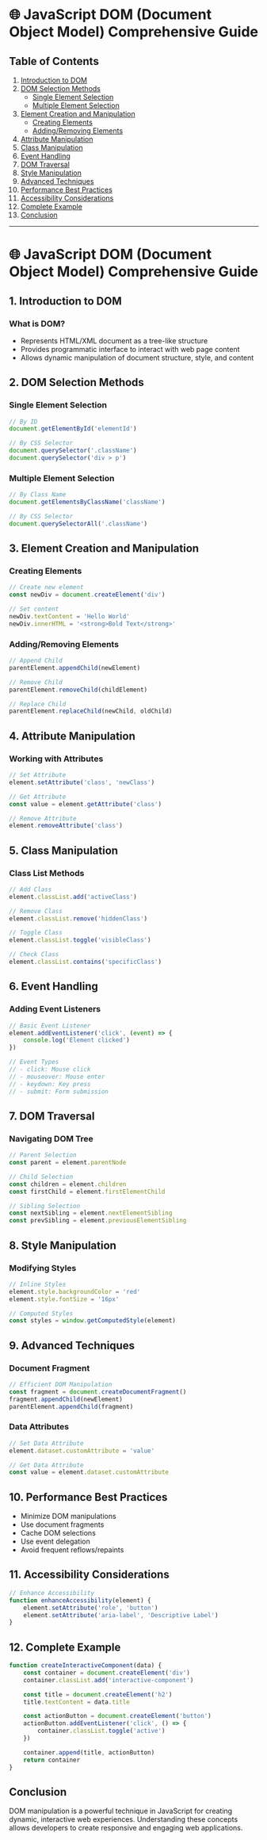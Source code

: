 # 🌐 JavaScript DOM (Document Object Model) Comprehensive Guide

## **Table of Contents**

1. [Introduction to DOM](#1-introduction-to-dom)
2. [DOM Selection Methods](#2-dom-selection-methods)
    - [Single Element Selection](#21-single-element-selection)
    - [Multiple Element Selection](#22-multiple-element-selection)
3. [Element Creation and Manipulation](#3-element-creation-and-manipulation)
    - [Creating Elements](#31-creating-elements)
    - [Adding/Removing Elements](#32-addingremoving-elements)
4. [Attribute Manipulation](#4-attribute-manipulation)
5. [Class Manipulation](#5-class-manipulation)
6. [Event Handling](#6-event-handling)
7. [DOM Traversal](#7-dom-traversal)
8. [Style Manipulation](#8-style-manipulation)
9. [Advanced Techniques](#9-advanced-techniques)
10. [Performance Best Practices](#10-performance-best-practices)
11. [Accessibility Considerations](#11-accessibility-considerations)
12. [Complete Example](#12-complete-example)
13. [Conclusion](#13-conclusion)

---


# 🌐 JavaScript DOM (Document Object Model) Comprehensive Guide

## 1. Introduction to DOM

### What is DOM?
- Represents HTML/XML document as a tree-like structure
- Provides programmatic interface to interact with web page content
- Allows dynamic manipulation of document structure, style, and content

## 2. DOM Selection Methods

### Single Element Selection
```javascript
// By ID
document.getElementById('elementId')

// By CSS Selector
document.querySelector('.className')
document.querySelector('div > p')
```

### Multiple Element Selection
```javascript
// By Class Name
document.getElementsByClassName('className')

// By CSS Selector
document.querySelectorAll('.className')
```

## 3. Element Creation and Manipulation

### Creating Elements
```javascript
// Create new element
const newDiv = document.createElement('div')

// Set content
newDiv.textContent = 'Hello World'
newDiv.innerHTML = '<strong>Bold Text</strong>'
```

### Adding/Removing Elements
```javascript
// Append Child
parentElement.appendChild(newElement)

// Remove Child
parentElement.removeChild(childElement)

// Replace Child
parentElement.replaceChild(newChild, oldChild)
```

## 4. Attribute Manipulation

### Working with Attributes
```javascript
// Set Attribute
element.setAttribute('class', 'newClass')

// Get Attribute
const value = element.getAttribute('class')

// Remove Attribute
element.removeAttribute('class')
```

## 5. Class Manipulation

### Class List Methods
```javascript
// Add Class
element.classList.add('activeClass')

// Remove Class
element.classList.remove('hiddenClass')

// Toggle Class
element.classList.toggle('visibleClass')

// Check Class
element.classList.contains('specificClass')
```

## 6. Event Handling

### Adding Event Listeners
```javascript
// Basic Event Listener
element.addEventListener('click', (event) => {
    console.log('Element clicked')
})

// Event Types
// - click: Mouse click
// - mouseover: Mouse enter
// - keydown: Key press
// - submit: Form submission
```

## 7. DOM Traversal

### Navigating DOM Tree
```javascript
// Parent Selection
const parent = element.parentNode

// Child Selection
const children = element.children
const firstChild = element.firstElementChild

// Sibling Selection
const nextSibling = element.nextElementSibling
const prevSibling = element.previousElementSibling
```

## 8. Style Manipulation

### Modifying Styles
```javascript
// Inline Styles
element.style.backgroundColor = 'red'
element.style.fontSize = '16px'

// Computed Styles
const styles = window.getComputedStyle(element)
```

## 9. Advanced Techniques

### Document Fragment
```javascript
// Efficient DOM Manipulation
const fragment = document.createDocumentFragment()
fragment.appendChild(newElement)
parentElement.appendChild(fragment)
```

### Data Attributes
```javascript
// Set Data Attribute
element.dataset.customAttribute = 'value'

// Get Data Attribute
const value = element.dataset.customAttribute
```

## 10. Performance Best Practices

- Minimize DOM manipulations
- Use document fragments
- Cache DOM selections
- Use event delegation
- Avoid frequent reflows/repaints

## 11. Accessibility Considerations

```javascript
// Enhance Accessibility
function enhanceAccessibility(element) {
    element.setAttribute('role', 'button')
    element.setAttribute('aria-label', 'Descriptive Label')
}
```

## 12. Complete Example

```javascript
function createInteractiveComponent(data) {
    const container = document.createElement('div')
    container.classList.add('interactive-component')

    const title = document.createElement('h2')
    title.textContent = data.title

    const actionButton = document.createElement('button')
    actionButton.addEventListener('click', () => {
        container.classList.toggle('active')
    })

    container.append(title, actionButton)
    return container
}
```

## Conclusion

DOM manipulation is a powerful technique in JavaScript for creating dynamic, interactive web experiences. Understanding these concepts allows developers to create responsive and engaging web applications.
